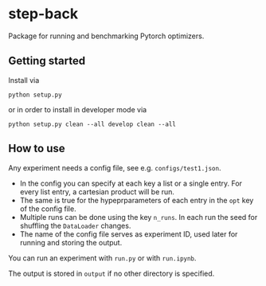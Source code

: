 # step-back

Package for running and benchmarking Pytorch optimizers.


## Getting started

Install via 

    python setup.py

or in order to install in developer mode via

    python setup.py clean --all develop clean --all

## How to use

Any experiment needs a config file, see e.g. `configs/test1.json`.

* In the config you can specify at each key a list or a single entry. For every list entry, a cartesian product will be run.
* The same is true for the hypeprparameters of each entry in the `opt` key of the config file.
* Multiple runs can be done using the key `n_runs`. In each run the seed for shuffling the `DataLoader` changes.
* The name of the config file serves as experiment ID, used later for running and storing the output. 

You can run an experiment with `run.py` or with `run.ipynb`.

The output is stored in `output` if no other directory is specified. 